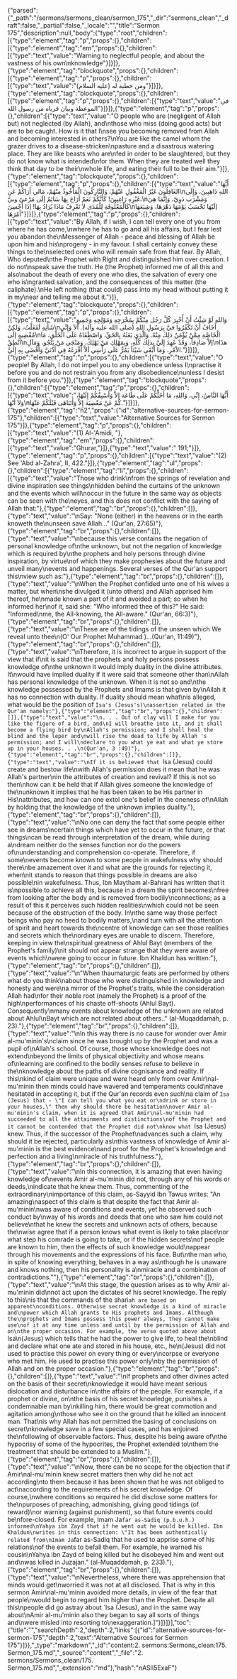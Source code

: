 {"parsed":{"_path":"/sermons/sermons_clean/sermon_175","_dir":"sermons_clean","_draft":false,"_partial":false,"_locale":"","title":"Sermon 175","description":null,"body":{"type":"root","children":[{"type":"element","tag":"p","props":{},"children":[{"type":"element","tag":"em","props":{},"children":[{"type":"text","value":"Warning to neglectful people, and about the vastness of his own\nknowledge"}]}]},{"type":"element","tag":"blockquote","props":{},"children":[{"type":"element","tag":"p","props":{},"children":[{"type":"text","value":"ومن خطبة له (عليه السلام)"}]}]},{"type":"element","tag":"blockquote","props":{},"children":[{"type":"element","tag":"p","props":{},"children":[{"type":"text","value":"في الموعظة وبيان قرباه من رسول الله"}]}]},{"type":"element","tag":"p","props":{},"children":[{"type":"text","value":"O people who are (negligent of Allah but) not neglected (by Allah), and\nthose who miss (doing good acts) but are to be caught. How is it that I\nsee you becoming removed from Allah and becoming interested in others?\nYou are like the camel whom the grazer drives to a disease-stricken\npasture and a disastrous watering place. They are like beasts who are\nfed in order to be slaughtered, but they do not know what is intended\nfor them. When they are treated well they think that day to be their\nwhole life, and eating their full to be their aim."}]},{"type":"element","tag":"blockquote","props":{},"children":[{"type":"element","tag":"p","props":{},"children":[{"type":"text","value":"أَيُّهَا الغَافِلُونَ غَيْرُ الْمَغْفُولِ عَنْهُمْ، وَالتَّارِكُونَ الْمَأْخُوذُ مِنْهُمْ، مَالي أَرَاكُمْ عَنِ\nاللهِ ذَاهِبِينَ، وَإِلَى غَيْرِهِ رَاغِبِينَ! كَأَنَّكُمْ نَعَمٌ أَرَاحَ بِهَا سَائِمٌ إلَى مَرْعىً وبيّ،\nوَمَشْرَب دَوِيّ، وَإنَّمَا هِيَ كَالْمَعْلُوفَةِ لِلْمُدَى لاَ تَعْرِفُ مَاذَا يُرَادُ بِهَا! إذَا أُحْسِنَ\nإلَيْهَا تَحْسَبُ يَوْمَهَا دَهْرَهَا، وَشِبَعَهَا أَمْرَهَا"}]}]},{"type":"element","tag":"p","props":{},"children":[{"type":"text","value":"By Allah, if I wish, I can tell every one of you from where he has come,\nwhere he has to go and all his affairs, but I fear lest you abandon the\nMessenger of Allah - peace and blessing of Allah be upon him and his\nprogeny - in my favour. I shall certainly convey these things to the\nselected ones who will remain safe from that fear. By Allah, Who deputed\nthe Prophet with Right and distinguished him over creation. I do not\nspeak save the truth. He (the Prophet) informed me of all this and also\nabout the death of every one who dies, the salvation of every one who is\ngranted salvation, and the consequences of this matter (the caliphate).\nHe left nothing (that could) pass into my head without putting it in my\near and telling me about it."}]},{"type":"element","tag":"blockquote","props":{},"children":[{"type":"element","tag":"p","props":{},"children":[{"type":"text","value":"وَاللهِ لَوْ شِئْتُ أَنْ أُخْبِرَ كُلَّ رَجُل مِنْكُمْ بِمَخْرَجِهِ وَمَوْلِجِهِ وَجَمِيعِ شَأْنِهِ لَفَعَلْتُ، وَلكِنْ\nأَخَافُ أَنْ تَكْفُرُوا فيَّ بِرَسُولِ اللهِ (صلى الله عليه وآله). أَلاَ وَإِنِّي مُفْضِيهِ إلَى\nالْخَاصَّةِ مِمَّنْ يُؤْمَنُ ذلِكَ مِنْهُ. وَالَّذِي بَعَثَهُ بِالحَقِّ، وَاصْطَفَاهُ عَلَى الْخَلْقِ، مَا أَنْطِقُ\nإلاَّ صَادِقاً، وَقَدْ عَهِدَ إِلَيَّ بِذلِكَ كُلِّهِ، وَبِمَهْلِكِ مَنْ يَهْلِكُ، وَمَنْجَى مَنْ يَنْجُو، وَمَآلِ\nهذَا الاْمْرِ، وَمَا أَبْقَى شَيْئاً يَمُرُّ عَلَى رَأْسِي ألاَّ أَفْرَغَهُ فِي أُذُنَيَّ وَأَفْضَى بِهِ إِلَيَّ."}]}]},{"type":"element","tag":"p","props":{},"children":[{"type":"text","value":"O people! By Allah, I do not impel you to any obedience unless I\npractise it before you and do not restrain you from any disobedience\nunless I desist from it before you."}]},{"type":"element","tag":"blockquote","props":{},"children":[{"type":"element","tag":"p","props":{},"children":[{"type":"text","value":"أَيُّهَا النَّاسُ، إِنِّي، وَاللهِ، مَا أَحُثُّكُمْ عَلَى طَاعَة إِلاَّ وَأَسْبِقُكُمْ إِلَيْهَا، وَلاَ أَنْهَا\nكُمْ عَنْ مَعْصِيَة إِلاَّ وَأَتَنَاهَى قَبْلَكُمْ عَنْهَا."}]}]},{"type":"element","tag":"h2","props":{"id":"alternative-sources-for-sermon-175"},"children":[{"type":"text","value":"Alternative Sources for Sermon 175"}]},{"type":"element","tag":"p","props":{},"children":[{"type":"text","value":"(1) Al-'Amidi, "},{"type":"element","tag":"em","props":{},"children":[{"type":"text","value":"Ghurar,"}]},{"type":"text","value":" 191;"}]},{"type":"element","tag":"p","props":{},"children":[{"type":"text","value":"(2) See 'Abd al-Zahra', II, 422."}]},{"type":"element","tag":"ul","props":{},"children":[{"type":"element","tag":"li","props":{},"children":[{"type":"text","value":"Those who drink\nfrom the springs of revelation and divine inspiration see things\nhidden behind the curtains of the unknown and the events which will\noccur in the future in the same way as objects can be seen with the\neyes, and this does not conflict with the saying of Allah that:"},{"type":"element","tag":"br","props":{},"children":[]},{"type":"text","value":"\nSay: \"None (either) in the heavens or in the earth knoweth the\nunseen save Allah...\" (Qur'an, 27:65)"},{"type":"element","tag":"br","props":{},"children":[]},{"type":"text","value":"\nbecause this verse contains the negation of personal knowledge of\nthe unknown, but not the negation of knowledge which is required by\nthe prophets and holy persons through divine inspiration, by virtue\nof which they make prophesies about the future and unveil many\nevents and happenings. Several verses of the Qur'an support this\nview such as:"},{"type":"element","tag":"br","props":{},"children":[]},{"type":"text","value":"\nWhen the Prophet confided unto one of his wives a matter, but when\nshe divulged it (unto others) and Allah apprised him thereof, he\nmade known a part of it and avoided a part; so when he informed her\nof it, said she: \"Who informed thee of this?\" He said: \"Informed\nme, the All-knowing, the All-aware.\" (Qur'an, 66:3)"},{"type":"element","tag":"br","props":{},"children":[]},{"type":"text","value":"\nThese are of the tidings of the unseen which We reveal unto thee\n(O' Our Prophet Muhammad )...(Qur'an, 11:49)"},{"type":"element","tag":"br","props":{},"children":[]},{"type":"text","value":"\nTherefore, it is incorrect to argue in support of the view that if\nit is said that the prophets and holy persons possess knowledge of\nthe unknown it would imply duality in the divine attributes. It\nwould have implied duality if it were said that someone other than\nAllah has personal knowledge of the unknown. When it is not so and\nthe knowledge possessed by the Prophets and Imams is that given by\nAllah it has no connection with duality. If duality should mean what\nis alleged, what would be the position of `Isa's (Jesus's)\nassertion related in the Qur'an namely:"},{"type":"element","tag":"br","props":{},"children":[]},{"type":"text","value":"\n. . . Out of clay will I make for you like the figure of a bird, and\nI will breathe into it, and it shall become a flying bird by\nAllah's permission; and I shall heal the blind and the leper and\nwill rise the dead to life by Allah 's permission; and I will\ndeclare to you what ye eat and what ye store up in your houses. . .\n(Qur'an, 3 :49)"},{"type":"element","tag":"br","props":{},"children":[]},{"type":"text","value":"\nIf it is believed that `Isa (Jesus) could create and bestow life\nwith Allah's permission does it mean that he was Allah's partner\nin the attributes of creation and revival? If this is not so then\nhow can it be held that if Allah gives someone the knowledge of the\nunknown it implies that he has been taken to be His partner in His\nattributes, and how can one extol one's belief in the oneness of\nAllah by holding that the knowledge of the unknown implies duality."},{"type":"element","tag":"br","props":{},"children":[]},{"type":"text","value":"\nNo one can deny the fact that some people either see in dreams\ncertain things which have yet to occur in the future, or that things\ncan be read through interpretation of the dream, while during a\ndream neither do the senses function nor do the powers of\nunderstanding and comprehension co-operate. Therefore, if some\nevents become known to some people in wakefulness why should there\nbe amazement over it and what are the grounds for rejecting it, when\nit stands to reason that things possible in dreams are also possible\nin wakefulness. Thus, Ibn Maytham al-Bahrani has written that it is\npossible to achieve all this, because in a dream the spirit becomes\nfree from looking after the body and is removed from bodily\nconnections; as a result of this it perceives such hidden realities\nwhich could not be seen because of the obstruction of the body. In\nthe same way those perfect beings who pay no heed to bodily matters,\nand turn with all the attention of spirit and heart towards the\ncentre of knowledge can see those realities and secrets which the\nordinary eyes are unable to discern. Therefore, keeping in view the\nspiritual greatness of Ahlul Bayt (members of the Prophet's family)\nit should not appear strange that they were aware of events which\nwere going to occur in future. Ibn Khaldun has written:"},{"type":"element","tag":"br","props":{},"children":[]},{"type":"text","value":"\n\"When thaumaturgic feats are performed by others what do you think\nabout those who were distinguished in knowledge and honesty and were\na mirror of the Prophet's traits, while the consideration Allah had\nfor their noble root (namely the Prophet) is a proof of the high\nperformances of his chaste off-shoots (Ahlul Bayt). Consequently\nmany events about knowledge of the unknown are related about Ahlul\nBayt which are not related about others..\" (al-Muqaddamah, p. 23)."},{"type":"element","tag":"br","props":{},"children":[]},{"type":"text","value":"\nIn this way there is no cause for wonder over Amir al-mu'minin's\nclaim since he was brought up by the Prophet and was a pupil of\nAllah's school. Of course, those whose knowledge does not extend\nbeyond the limits of physical objectivity and whose means of\nlearning are confined to the bodily senses refuse to believe in the\nknowledge about the paths of divine cognisance and reality. If this\nkind of claim were unique and were heard only from over Amir\nal-mu'minin then minds could have wavered and temperaments could\nhave hesitated in accepting it, but if the Qur'an records even such\na claim of `Isa (Jesus) that - \"I can tell you what you eat or\ndrink or store in your houses,\" then why should there be hesitation\nover Amir al-mu'minin's claim, when it is agreed that Amir\nal-mu'minin had succeeded to all the attainments and distinctions\nof the Prophet and it cannot be contended that the Prophet did not\nknow what `Isa (Jesus) knew. Thus, if the successor of the Prophet\nadvances such a claim, why should it be rejected, particularly as\nthis vastness of knowledge of Amir al-mu'minin is the best evidence\nand proof for the Prophet's knowledge and perfection and a living\nmiracle of his truthfulness."},{"type":"element","tag":"br","props":{},"children":[]},{"type":"text","value":"\nIn this connection, it is amazing that even having knowledge of\nevents Amir al-mu'minin did not, through any of his words or deeds,\nindicate that he knew them. Thus, commenting of the extraordinary\nimportance of this claim, as-Sayyid Ibn Tawus writes: \"An amazing\naspect of this claim is that despite the fact that Amir al-mu'minin\nwas aware of conditions and events, yet he observed such conduct by\nway of his words and deeds that one who saw him could not believe\nthat he knew the secrets and unknown acts of others, because the\nwise agree that if a person knows what event is likely to take place\nor what step his comrade is going to take, or if the hidden secrets\nof people are known to him, then the effects of such knowledge would\nappear through his movements and the expressions of his face. But\nthe man who, in spite of knowing everything, behaves in a way as\nthough he is unaware and knows nothing, then his personality is a\nmiracle and a combination of contradictions.\""},{"type":"element","tag":"br","props":{},"children":[]},{"type":"text","value":"\nAt this stage, the question arises as to why Amir al-mu'minin did\nnot act upon the dictates of his secret knowledge. The reply to this\nis that the commands of the shari`ah are based on apparent\nconditions. Otherwise secret knowledge is a kind of miracle and\npower which Allah grants to His prophets and Imams. Although the\nprophets and Imams possess this power always, they cannot make use\nof it at any time unless and until by the permission of Allah and on\nthe proper occasion. For example, the verse quoted above about `Isa\n(Jesus) which tells that he had the power to give life, to heal the\nblind and declare what one ate and stored in his house, etc., he\n(Jesus) did not used to practise this power on every thing or every\ncorpse or everyone who met him. He used to practise this power only\nby the permission of Allah and on the proper occasion."},{"type":"element","tag":"br","props":{},"children":[]},{"type":"text","value":"\nIf prophets and other divines acted on the basis of their secret\nknowledge it would have meant serious dislocation and disturbance in\nthe affairs of the people. For example, if a prophet or divine, on\nthe basis of his secret knowledge, punishes a condemnable man by\nkilling him, there would be great commotion and agitation among\nthose who see it on the ground that he killed an innocent man. That\nis why Allah has not permitted the basing of conclusions on secret\nknowledge save in a few special cases, and has enjoined the\nfollowing of observable factors. Thus, despite his being aware of\nthe hypocrisy of some of the hypocrites, the Prophet extended to\nthem the treatment that should be extended to a Muslim."},{"type":"element","tag":"br","props":{},"children":[]},{"type":"text","value":"\nNow, there can be no scope for the objection that if Amir\nal-mu'minin knew secret matters then why did he not act according\nto them because it has been shown that he was not obliged to act\naccording to the requirements of his secret knowledge. Of course,\nwhere conditions so required he did disclose some matters for the\npurposes of preaching, admonishing, giving good tidings (of reward)\nor warning (against punishment), so that future events could be\nfore-closed. For example, Imam Ja`far as-Sadiq (p.b.u.h.) informed\nYahya ibn Zayd that if he went out he would be killed. Ibn Khaldun\nwrites in this connection: \"It has been authentically related from\nImam Ja`far as-Sadiq that he used to apprise some of his relations\nof the events to befall them. For example, he warned his cousin\nYahya ibn Zayd of being killed but he disobeyed him and went out and\nwas killed in Juzajan.\" (al-Muqaddamah, p. 233)."},{"type":"element","tag":"br","props":{},"children":[]},{"type":"text","value":"\nNevertheless, where there was apprehension that minds would get\nworried it was not at all disclosed. That is why in this sermon Amir\nal-mu'minin avoided more details, in view of the fear that people\nwould begin to regard him higher than the Prophet. Despite all this\npeople did go astray about `Isa (Jesus), and in the same way about\nAmir al-mu'minin also they began to say all sorts of things and\nwere misled into resorting to\nexaggeration.]"}]}]}],"toc":{"title":"","searchDepth":2,"depth":2,"links":[{"id":"alternative-sources-for-sermon-175","depth":2,"text":"Alternative Sources for Sermon 175"}]}},"_type":"markdown","_id":"content:2. sermons:Sermons_clean:175. Sermon_175.md","_source":"content","_file":"2. sermons/Sermons_clean/175. Sermon_175.md","_extension":"md"},"hash":"nASlI5ExaF"}